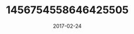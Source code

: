 ---
title: "1456754558646425505"
image: "2017-02-24 06.38.17 1456754558646425505_46248401"
date: "2017-02-24"
type: "photo"
---